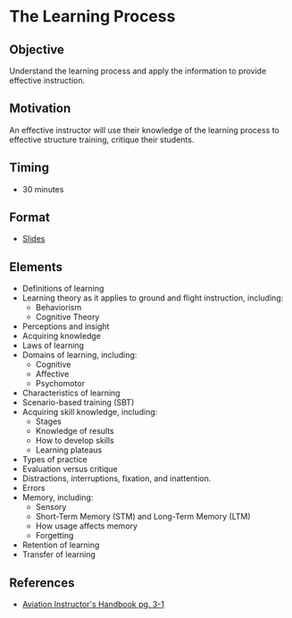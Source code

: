 # The Learning Process

## Objective

Understand the learning process and apply the information to provide effective instruction.

## Motivation

An effective instructor will use their knowledge of the learning process to effective structure training, critique their students.

## Timing

- 30 minutes

## Format

- [Slides](/slides/learning-process.pdf)

## Elements

- Definitions of learning
- Learning theory as it applies to ground and flight instruction, including:
  - Behaviorism
  - Cognitive Theory
- Perceptions and insight
- Acquiring knowledge
- Laws of learning
- Domains of learning, including:
  - Cognitive
  - Affective
  - Psychomotor
- Characteristics of learning
- Scenario-based training (SBT)
- Acquiring skill knowledge, including:
  - Stages
  - Knowledge of results
  - How to develop skills
  - Learning plateaus
- Types of practice
- Evaluation versus critique
- Distractions, interruptions, fixation, and inattention.
- Errors
- Memory, including:
  - Sensory
  - Short-Term Memory (STM) and Long-Term Memory (LTM)
  - How usage affects memory
  - Forgetting
- Retention of learning
- Transfer of learning

## References

- [Aviation Instructor's Handbook pg. 3-1](/_references/AIH/3-1)
